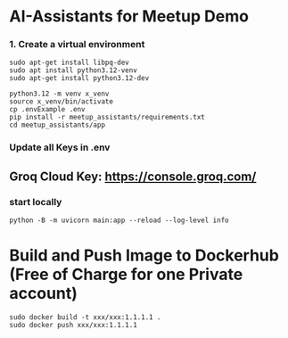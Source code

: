 # AI-Assistants for Meetup Demo

### 1. Create a virtual environment

```shell
sudo apt-get install libpq-dev
sudo apt install python3.12-venv
sudo apt-get install python3.12-dev

python3.12 -m venv x_venv
source x_venv/bin/activate
cp .envExample .env
pip install -r meetup_assistants/requirements.txt
cd meetup_assistants/app
```

### Update all Keys in .env
## Groq Cloud Key: https://console.groq.com/


### start locally

```shell
python -B -m uvicorn main:app --reload --log-level info
```

# Build and Push Image to Dockerhub (Free of Charge for one Private account)
```shell
sudo docker build -t xxx/xxx:1.1.1.1 .
sudo docker push xxx/xxx:1.1.1.1
```

